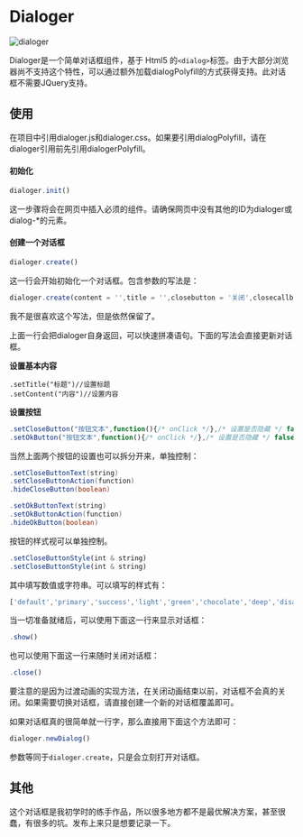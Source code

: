 # Dialoger

![dialoger](https://i.loli.net/2018/04/21/5adaa3e533398.png)

Dialoger是一个简单对话框组件，基于 Html5 的`<dialog>`标签。由于大部分浏览器尚不支持这个特性，可以通过额外加载dialogPolyfill的方式获得支持。此对话框不需要JQuery支持。

## 使用

在项目中引用dialoger.js和dialoger.css。如果要引用dialogPolyfill，请在dialoger引用前先引用dialogerPolyfill。

#### 初始化

```javascript
dialoger.init()
```

这一步骤将会在网页中插入必须的组件。请确保网页中没有其他的ID为dialoger或dialog-*的元素。

#### 创建一个对话框

```javascript
dialoger.create()
```

这一行会开始初始化一个对话框。包含参数的写法是：

```javascript
dialoger.create(content = '',title = '',closebutton = '关闭',closecallback = (function(){}),okbutton = '确认',okcallback = '')
```

我不是很喜欢这个写法，但是依然保留了。

上面一行会把dialoger自身返回，可以快速拼凑语句。下面的写法会直接更新对话框。

**设置基本内容**

```ja
.setTitle("标题")//设置标题
.setContent("内容")//设置内容
```

**设置按钮**

```javascript
.setCloseButton("按钮文本",function(){/* onClick */},/* 设置是否隐藏 */ false)//设置关闭按钮
.setOkButton("按钮文本",function(){/* onClick */},/* 设置是否隐藏 */ false)//设置确定按钮
```

当然上面两个按钮的设置也可以拆分开来，单独控制：

```java
.setCloseButtonText(string)
.setCloseButtonAction(function)
.hideCloseButton(boolean)

.setOkButtonText(string)
.setOkButtonAction(function)
.hideOkButton(boolean)
```

按钮的样式视可以单独控制。

```javascript
.setCloseButtonStyle(int & string)
.setCloseButtonStyle(int & string)
```

其中填写数值或字符串。可以填写的样式有：

```javascript
['default','primary','success','light','green','chocolate','deep','disable','disabled','warning','error']
```

当一切准备就绪后，可以使用下面这一行来显示对话框：

```javascript
.show()
```

也可以使用下面这一行来随时关闭对话框：

```javascript
.close()
```

要注意的是因为过渡动画的实现方法，在关闭动画结束以前，对话框不会真的关闭。如果需要切换对话框，请直接创建一个新的对话框覆盖即可。

如果对话框真的很简单就一行字，那么直接用下面这个方法即可：

```javascript
dialoger.newDialog()
```

参数等同于`dialoger.create`，只是会立刻打开对话框。

## 其他

这个对话框是我初学时的练手作品，所以很多地方都不是最优解决方案，甚至很蠢，有很多的坑。发布上来只是想要记录一下。
